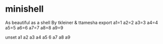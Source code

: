 # minishell
As beautiful as a shell
By tkleiner & ttamesha
export a1=1 a2=2 a3=3 a4=4 a5=5 a6=6 a7=7 a8=8 a9=9

unset a1 a2 a3 a4 a5 6 a7 a8 a9
